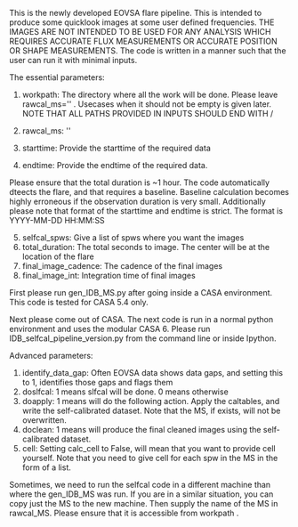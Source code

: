 This is the newly developed EOVSA flare pipeline. This is intended to produce some quicklook images at some user defined frequencies. THE IMAGES ARE NOT INTENDED TO BE USED FOR ANY ANALYSIS WHICH REQUIRES ACCURATE FLUX MEASUREMENTS OR ACCURATE POSITION OR SHAPE MEASUREMENTS. The code is written in a manner such that the user can run it with minimal inputs. 

The essential parameters:

1. workpath: The directory where all the work will be done. Please leave rawcal_ms='' . Usecases when it should 
		not be empty is given later. NOTE THAT ALL PATHS PROVIDED IN INPUTS SHOULD END WITH /
		
2. rawcal_ms: ''
3. starttime: Provide the starttime of the required data
4. endtime:   Provide the endtime of the required data.

Please ensure that the total duration is ~1 hour. The code automatically dteects the flare, and that requires a baseline. Baseline calculation becomes highly erroneous if the observation duration is very small. Additionally please note that format of the starttime and endtime is strict. The format is 
YYYY-MM-DD HH:MM:SS

5. selfcal_spws:  Give a list of spws where you want the images
6. total_duration: The total seconds to image. The center will be at the location of the flare
7. final_image_cadence: The cadence of the final images
8. final_image_int:     Integration time of final images

First please run gen_IDB_MS.py after going inside a CASA environment. This code is tested for CASA 5.4 only. 

Next please come out of CASA. The next code is run in a normal python environment and uses the modular CASA 6. Please run IDB_selfcal_pipeline_version.py from the command line or inside Ipython.

Advanced parameters:

1. identify_data_gap: Often EOVSA data shows data gaps, and setting this to 1, identifies those gaps and flags them
2. doslfcal:          1 means slfcal will be done. 0 means otherwise
3. doapply:           1 means will do the following action. Apply the caltables, and write the self-calibrated dataset. Note that the MS, if exists, will not be overwritten.
4. doclean:            1 means will produce the final cleaned images using the self-calibrated dataset.
5. cell:               Setting calc_cell  to False, will mean that you want to provide cell yourself. Note that you need to give cell for each spw in the MS in the form of a list.

Sometimes, we need to run the selfcal code in a different machine than where the gen_IDB_MS was run. If you are in a similar situation, you can copy just the MS to the new machine. Then supply the name of the MS in rawcal_MS. Please ensure that it is accessible from workpath .
